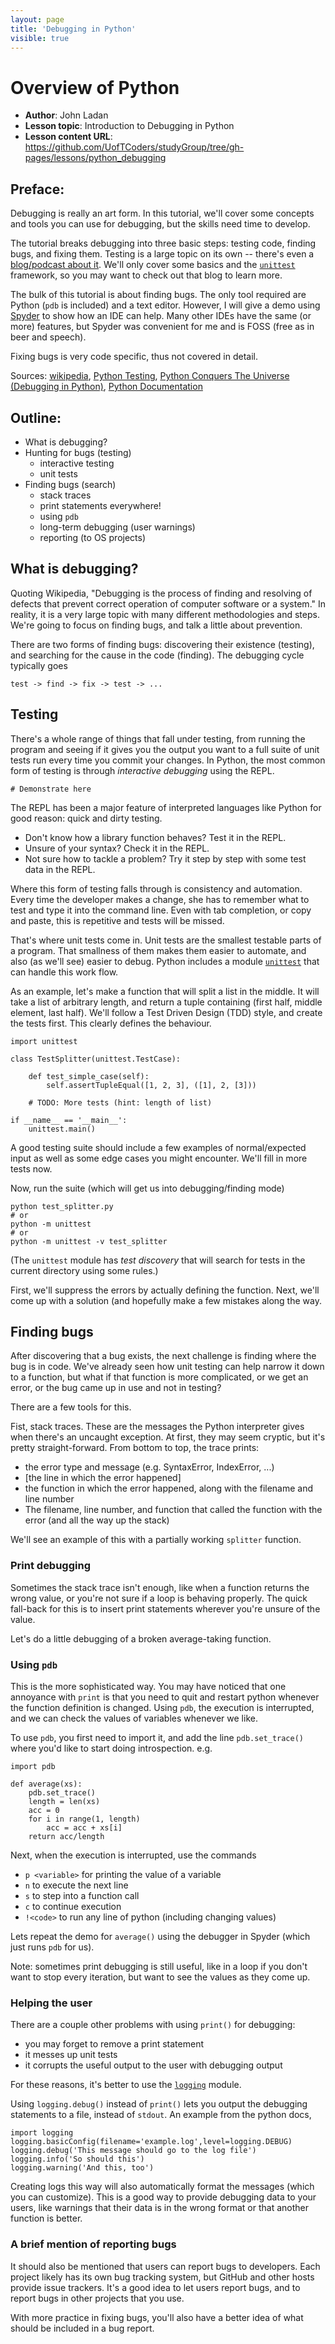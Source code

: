 ```yaml
---
layout: page
title: 'Debugging in Python'
visible: true
---
```


# Overview of Python

 - **Author**: John Ladan
 - **Lesson topic**: Introduction to Debugging in Python
 - **Lesson content URL**: <https://github.com/UofTCoders/studyGroup/tree/gh-pages/lessons/python_debugging>

## Preface: ##

Debugging is really an art form. In this tutorial, we'll cover some concepts and tools you can use for debugging, but the skills need time to develop.

The tutorial breaks debugging into three basic steps: testing code, finding bugs, and fixing them. Testing is a large topic on its own -- there's even a [blog/podcast about it](http://pythontesting.net/start-here/). We'll only cover some basics and the [`unittest`](https://docs.python.org/3.5/library/unittest.html) framework, so you may want to check out that blog to learn more.

The bulk of this tutorial is about finding bugs. The only tool required are Python (`pdb` is included) and a text editor. However, I will give a demo using [Spyder](https://github.com/spyder-ide/spyder) to show how an IDE can help. Many other IDEs have the same (or more) features, but Spyder was convenient for me and is FOSS (free as in beer and speech).

Fixing bugs is very code specific, thus not covered in detail.

Sources: [wikipedia](https://en.wikipedia.org/wiki/Debugging), [Python Testing](http://pythontesting.net/), [Python Conquers The Universe (Debugging in Python)](https://pythonconquerstheuniverse.wordpress.com/category/python-debugger/), [Python Documentation](https://docs.python.org/3.5/index.html)

## Outline: ##

- What is debugging?
- Hunting for bugs (testing)
    - interactive testing
    - unit tests
- Finding bugs (search)
    - stack traces
    - print statements everywhere!
    - using `pdb`
    - long-term debugging (user warnings)
    - reporting (to OS projects)

## What is debugging? ##

Quoting Wikipedia, "Debugging is the process of finding and resolving of defects that prevent correct operation of computer software or a system."
In reality, it is a very large topic with many different methodologies and steps. We're going to focus on finding bugs, and talk a little about prevention.

There are two forms of finding bugs: discovering their existence (testing), and searching for the cause in the code (finding). The debugging cycle typically goes

    test -> find -> fix -> test -> ...

## Testing ##

There's a whole range of things that fall under testing, from running the program and seeing if it gives you the output you want to a full suite of unit tests run every time you commit your changes. In Python, the most common form of testing is through *interactive debugging* using the REPL.

    # Demonstrate here

The REPL has been a major feature of interpreted languages like Python for good reason: quick and dirty testing.
 - Don't know how a library function behaves? Test it in the REPL.
 - Unsure of your syntax? Check it in the REPL.
 - Not sure how to tackle a problem? Try it step by step with some test data in the REPL.

Where this form of testing falls through is consistency and automation. Every time the developer makes a change, she has to remember what to test and type it into the command line. Even with tab completion, or copy and paste, this is repetitive and tests will be missed.

That's where unit tests come in. Unit tests are the smallest testable parts of a program. That smallness of them makes them easier to automate, and also (as we'll see) easier to debug. Python includes a module [`unittest`](https://docs.python.org/3.5/library/unittest.html) that can handle this work flow.

As an example, let's make a function that will split a list in the middle. It will take a list of arbitrary length, and return a tuple containing (first half, middle element, last half). We'll follow a Test Driven Design (TDD) style, and create the tests first. This clearly defines the behaviour.

```
import unittest

class TestSplitter(unittest.TestCase):

    def test_simple_case(self):
        self.assertTupleEqual([1, 2, 3], ([1], 2, [3]))

    # TODO: More tests (hint: length of list)

if __name__ == '__main__':
    unittest.main()
```

A good testing suite should include a few examples of normal/expected input as well as some edge cases you might encounter. We'll fill in more tests now.

Now, run the suite (which will get us into debugging/finding mode)

    python test_splitter.py
    # or
    python -m unittest
    # or
    python -m unittest -v test_splitter

(The `unittest` module has *test discovery* that will search for tests in the current directory using some rules.)

First, we'll suppress the errors by actually defining the function. Next, we'll come up with a solution (and hopefully make a few mistakes along the way.
    
## Finding bugs ##

After discovering that a bug exists, the next challenge is finding where the bug is in code. We've already seen how unit testing can help narrow it down to a function, but what if that function is more complicated, or we get an error, or the bug came up in use and not in testing?

There are a few tools for this.

Fist, stack traces. These are the messages the Python interpreter gives when there's an uncaught exception. At first, they may seem cryptic, but it's pretty straight-forward. From bottom to top, the trace prints:

 - the error type and message (e.g. SyntaxError, IndexError, ...)
 - [the line in which the error happened]
 - the function in which the error happened, along with the filename and line number
 - The filename, line number, and function that called the function with the error (and all the way up the stack)

We'll see an example of this with a partially working `splitter` function.

### Print debugging ###
Sometimes the stack trace isn't enough, like when a function returns the wrong value, or you're not sure if a loop is behaving properly. The quick fall-back for this is to insert print statements wherever you're unsure of the value.


Let's do a little debugging of a broken average-taking function.


### Using `pdb` ###

This is the more sophisticated way. You may have noticed that one annoyance with `print` is that you need to quit and restart python whenever the function definition is changed. Using `pdb`, the execution is interrupted, and we can check the values of variables whenever we like.

To use `pdb`, you first need to import it, and add the line `pdb.set_trace()` where you'd like to start doing introspection. e.g.

    import pdb

    def average(xs):
        pdb.set_trace()
        length = len(xs)
        acc = 0
        for i in range(1, length)
            acc = acc + xs[i]
        return acc/length

Next, when the execution is interrupted, use the commands
 - `p <variable>` for printing the value of a variable
 - `n` to execute the next line
 - `s` to step into a function call
 - `c` to continue execution
 - `!<code>` to run any line of python (including changing values)

Lets repeat the demo for `average()` using the debugger in Spyder (which just runs `pdb` for us).

Note: sometimes print debugging is still useful, like in a loop if you don't want to stop every iteration, but want to see the values as they come up.

### Helping the user ###
There are a couple other problems with using `print()` for debugging:
 - you may forget to remove a print statement
 - it messes up unit tests
 - it corrupts the useful output to the user with debugging output

For these reasons, it's better to use the [`logging`](https://docs.python.org/3/howto/logging.html#logging-basic-tutorial) module.

Using `logging.debug()` instead of `print()` lets you output the debugging statements to a file, instead of `stdout`. An example from the python docs,

    import logging
    logging.basicConfig(filename='example.log',level=logging.DEBUG)
    logging.debug('This message should go to the log file')
    logging.info('So should this')
    logging.warning('And this, too')

Creating logs this way will also automatically format the messages (which you can customize). This is a good way to provide debugging data to your users, like warnings that their data is in the wrong format or that another function is better.

### A brief mention of reporting bugs ###

It should also be mentioned that users can report bugs to developers. Each project likely has its own bug tracking system, but GitHub and other hosts provide issue trackers. It's a good idea to let users report bugs, and to report bugs in other projects that you use.

With more practice in fixing bugs, you'll also have a better idea of what should be included in a bug report.
